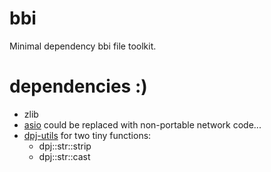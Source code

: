 bbi
===

Minimal dependency bbi file toolkit.

# dependencies :)
- zlib
- [asio](http://think-async.com/Asio/) could be replaced with non-portable network code...
- [dpj-utils](https://github.com/deltadev/dpj-utils) for two tiny functions:
  - dpj::str::strip
  - dpj::str::cast

